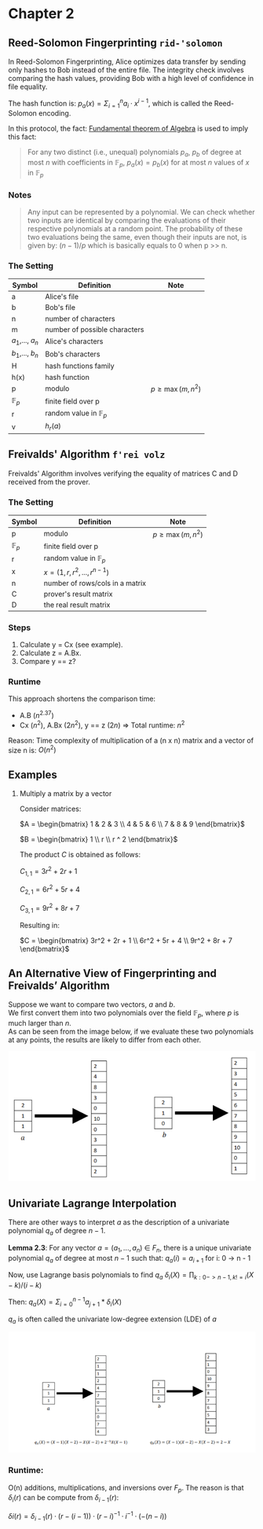 # Chapter 2

## Reed-Solomon Fingerprinting `rid-'solomon`

In Reed-Solomon Fingerprinting, Alice optimizes data transfer by sending only hashes to Bob instead of the entire file.
The integrity check involves comparing the hash values, providing Bob with a high level of confidence in file equality.

The hash function is:  $p_a(x)= \Sigma^n_{i=1} a_i · x^{i−1}$, which is called the Reed-Solomon encoding.

In this protocol, the fact: [Fundamental theorem of Algebra](../../terms/fundamental_theorem_of_algebra.md) is used to
imply this fact:
> For any two distinct (i.e., unequal) polynomials $`p_a`$, $`p_b`$ of degree at most $`n`$ with coefficients
> in $`\mathbb{F}_p`$, $`p_a(x) = p_b(x)`$ for at most $`n`$ values of $`x`$ in $`\mathbb{F}_p`$

### Notes

> Any input can be represented by a polynomial.
> We can check whether two inputs are identical by comparing the evaluations of their respective polynomials at a random
> point.
> The probability of these two evaluations being the same, even though their inputs are not, is given by:
> $`(n-1)/p`$ which is basically equals to 0 when p >> n.

### The Setting

| Symbol               | Definition                       | Note                  |
|----------------------|----------------------------------|-----------------------|
| a                    | Alice's file                     |                       |
| b                    | Bob's file                       |                       |
| n                    | number of characters             |                       |
| m                    | number of possible characters    |                       |
| $`a_1`$,..., $`a_n`$ | Alice's characters               |                       |
| $`b_1`$,..., $`b_n`$ | Bob's characters                 |                       |
| H                    | hash functions family            |                       |
| h(x)                 | hash function                    |                       |
| p                    | modulo                           | $`p\geq\max(m, n^2)`$ |
| $`\mathbb{F}_p`$     | finite field over p              |                       |
| r                    | random value in $`\mathbb{F}_p`$ |                       |
| v                    | $`h_r(a)`$                       |                       |

## Freivalds' Algorithm `f'rei volz`

Freivalds' Algorithm involves verifying the equality of matrices C and D received from the prover.

### The Setting

| Symbol           | Definition                       | Note                  |
|------------------|----------------------------------|-----------------------|
| p                | modulo                           | $`p\geq\max(m, n^2)`$ |
| $`\mathbb{F}_p`$ | finite field over p              |                       |
| r                | random value in $`\mathbb{F}_p`$ |                       |
| x                | $`x = (1,r,r^2,...,r^{n-1})`$    |                       |
| n                | number of rows/cols in a matrix  |                       |
| C                | prover's result matrix           |                       |
| D                | the real result matrix           |                       |

### Steps

1. Calculate y = Cx (see example).
2. Calculate z = A.Bx.
3. Compare y == z?

### Runtime

This approach shortens the comparison time:

- A.B ($`n^{2.37}`$)
- Cx ($`n^2`$), A.Bx ($`2n^2`$), y == z ($`2n`$) => Total runtime: $`n^2`$

Reason: Time complexity of multiplication of a (n x n) matrix and a vector of size n is: $O(n^2)$

## Examples

1. Multiply a matrix by a vector

   Consider matrices:

   $`A = \begin{bmatrix} 1 & 2 & 3 \\ 4 & 5 & 6 \\ 7 & 8 & 9 \end{bmatrix}`$

   $`B = \begin{bmatrix} 1 \\ r \\ r ^ 2 \end{bmatrix}`$

   The product $`C`$ is obtained as follows:

   $`C_{1,1} = 3r^2 + 2r + 1`$

   $`C_{2,1} = 6r^2 + 5r + 4`$

   $`C_{3,1} = 9r^2 + 8r + 7`$

   Resulting in:

   $`C = \begin{bmatrix} 3r^2 + 2r + 1 \\ 6r^2 + 5r + 4 \\ 9r^2 + 8r + 7 \end{bmatrix}`$

## An Alternative View of Fingerprinting and Freivalds’ Algorithm

Suppose we want to compare two vectors, $`a`$ and $`b`$.  
We first convert them into two polynomials over the field $`\mathbb{F}_p`$, where $`p`$ is much larger than $`n`$.  
As can be seen from the image below, if we evaluate these two polynomials at any points, the results are likely to
differ from each other.

![Alt text](attachments/2_polynomials.png)

## Univariate Lagrange Interpolation

There are other ways to interpret $a$ as the description of a univariate polynomial $q_a$ of degree $n−1$.

**Lemma 2.3**: For any vector $a = (a_1,...,a_n)$ ∈ $F_n$, there is a unique univariate polynomial $q_a$ of degree at
most $n−1$ such that:
$q_a(i)  = a_{i + 1}$ for i: 0 -> n - 1

Now, use Lagrange basis polynomials to find $q_a$
$δ_i(X) = \prod_{k: 0-> n - 1, k != i} (X - k) / (i - k)$

Then:
$q_a(X) = \Sigma_{i = 0}^{n - 1} a_{j + 1} * δ_i(X)$

$q_a$ is often called the univariate low-degree extension (LDE) of $a$

![Alt text](attachments/LDE.png)

### Runtime:

O(n) additions, multiplications, and inversions over $F_p$.
The reason is that $δ_i(r)$ can be compute from $δ_{i - 1}(r)$:

$δi(r) = δ_{i−1}(r)·(r −(i−1))·(r −i)^{-1}·i^{-1}·(−(n−i))$

